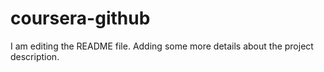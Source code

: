 # coursera-github

I am editing the README file. Adding some more details about the project description.

